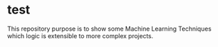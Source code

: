 # test
This repository purpose is to show some Machine Learning Techniques which logic is extensible to more complex projects. 
